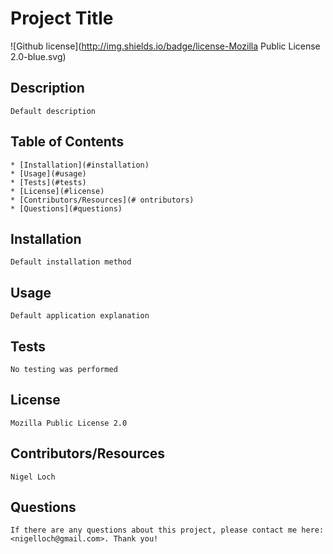 #  Project Title
![Github license](http://img.shields.io/badge/license-Mozilla Public License 2.0-blue.svg)

##  Description

    Default description

##  Table of Contents
    * [Installation](#installation)
    * [Usage](#usage)
    * [Tests](#tests)
    * [License](#license)
    * [Contributors/Resources](# ontributors)
    * [Questions](#questions)

##  Installation

    Default installation method

##  Usage

    Default application explanation

##  Tests

    No testing was performed

##  License

    Mozilla Public License 2.0

##  Contributors/Resources

    Nigel Loch

##  Questions

    If there are any questions about this project, please contact me here: <nigelloch@gmail.com>. Thank you!

  
